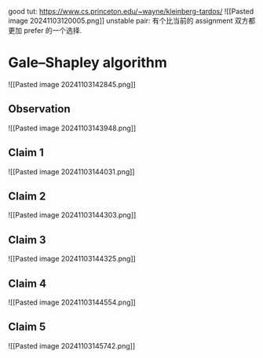 good tut: https://www.cs.princeton.edu/~wayne/kleinberg-tardos/
![[Pasted image 20241103120005.png]]
unstable pair: 有个比当前的 assignment 双方都更加 prefer 的一个选择. 
# Gale–Shapley algorithm
![[Pasted image 20241103142845.png]]
## Observation
![[Pasted image 20241103143948.png]]

## Claim 1
![[Pasted image 20241103144031.png]]

## Claim 2
![[Pasted image 20241103144303.png]]

## Claim 3
![[Pasted image 20241103144325.png]]


## Claim 4
![[Pasted image 20241103144554.png]]


## Claim 5
![[Pasted image 20241103145742.png]]
